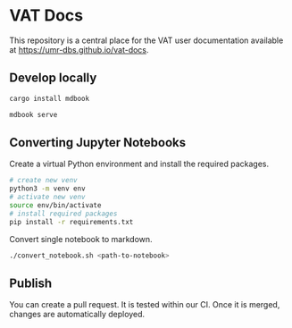 # VAT Docs

This repository is a central place for the VAT user documentation available at https://umr-dbs.github.io/vat-docs.

<!-- TODO: change URL to proper subdomain -->

## Develop locally

```sh
cargo install mdbook

mdbook serve
```

## Converting Jupyter Notebooks

Create a virtual Python environment and install the required packages.

```sh
# create new venv
python3 -m venv env
# activate new venv
source env/bin/activate
# install required packages
pip install -r requirements.txt
```

Convert single notebook to markdown.

```sh
./convert_notebook.sh <path-to-notebook>
```

## Publish

You can create a pull request.
It is tested within our CI.
Once it is merged, changes are automatically deployed.
